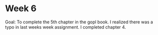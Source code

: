 # Week 6

Goal: To complete the 5th chapter in the gopl book. I realized there was a typo in last weeks week assignment. I completed chapter 4.